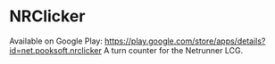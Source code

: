 NRClicker
=========

Available on Google Play: https://play.google.com/store/apps/details?id=net.pooksoft.nrclicker
A turn counter for the Netrunner LCG.

